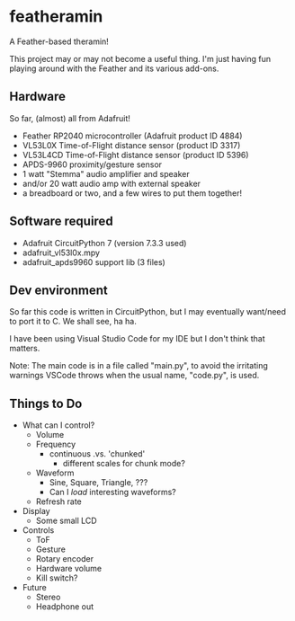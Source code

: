 # featheramin
A Feather-based theramin!

This project may or may not become a useful thing. 
I'm just having fun playing around with the Feather and its various add-ons.

## Hardware
So far, (almost) all from Adafruit!
 * Feather RP2040 microcontroller (Adafruit product ID 4884)
 * VL53L0X Time-of-Flight distance sensor (product ID 3317)
 * VL53L4CD Time-of-Flight distance sensor (product ID 5396)
 * APDS-9960 proximity/gesture sensor
 * 1 watt "Stemma" audio amplifier and speaker
 *  and/or 20 watt audio amp with external speaker
 * a breadboard or two, and a few wires to put them together!

## Software required
 * Adafruit CircuitPython 7 (version 7.3.3 used)
 * adafruit_vl53l0x.mpy
 * adafruit_apds9960 support lib (3 files)

## Dev environment
So far this code is written in CircuitPython, but I may eventually want/need to port it to C. We shall see, ha ha.

I have been using Visual Studio Code for my IDE but I don't think that matters.

Note: The main code is in a file called "main.py", to avoid the irritating warnings VSCode throws when the usual name, "code.py", is used.


## Things to Do
 * What can I control?
   * Volume
   * Frequency
     * continuous .vs. 'chunked'
       * different scales for chunk mode?
   * Waveform
     * Sine, Square, Triangle, ???
     * Can I *load* interesting waveforms?
   * Refresh rate
 * Display
   * Some small LCD
 * Controls
   * ToF
   * Gesture
   * Rotary encoder
   * Hardware volume
   * Kill switch?
 * Future
   * Stereo
   * Headphone out


